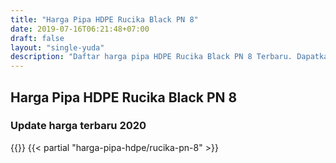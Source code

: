 ```yaml
---
title: "Harga Pipa HDPE Rucika Black PN 8"
date: 2019-07-16T06:21:48+07:00
draft: false
layout: "single-yuda"
description: "Daftar harga pipa HDPE Rucika Black PN 8 Terbaru. Dapatkan harga pipa HDPE terbaik dari distributor pipa HDPE Jakarta"
---
```



## Harga Pipa HDPE Rucika Black PN 8
### Update harga terbaru 2020
{{<kontak-button-yuda>}}
{{< partial "harga-pipa-hdpe/rucika-pn-8" >}}